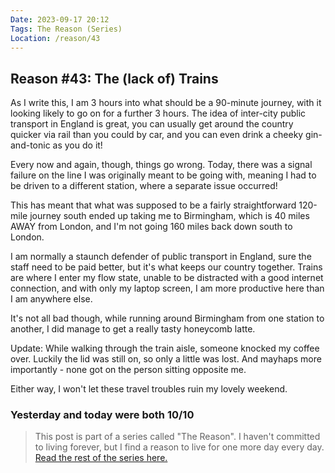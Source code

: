 ```yaml
---
Date: 2023-09-17 20:12
Tags: The Reason (Series)
Location: /reason/43
---
```


## Reason #43: The (lack of) Trains

As I write this, I am 3 hours into what should be a 90-minute journey, with it looking likely to go on for a further 3 hours. The idea of inter-city public transport in England is great, you can usually get around the country quicker via rail than you could by car, and you can even drink a cheeky gin-and-tonic as you do it!

Every now and again, though, things go wrong. Today, there was a signal failure on the line I was originally meant to be going with, meaning I had to be driven to a different station, where a separate issue occurred! 

This has meant that what was supposed to be a fairly straightforward 120-mile journey south ended up taking me to Birmingham, which is 40 miles AWAY from London, and I'm not going 160 miles back down south to London.

I am normally a staunch defender of public transport in England, sure the staff need to be paid better, but it's what keeps our country together. Trains are where I enter my flow state, unable to be distracted with a good internet connection, and with only my laptop screen, I am more productive here than I am anywhere else.

It's not all bad though, while running around Birmingham from one station to another, I did manage to get a really tasty honeycomb latte.

Update: While walking through the train aisle, someone knocked my coffee over. Luckily the lid was still on, so only a little was lost. And mayhaps more importantly - none got on the person sitting opposite me.

Either way, I won't let these travel troubles ruin my lovely weekend.

### Yesterday and today were both 10/10

>This post is part of a series called "The Reason". I haven't committed to living forever, but I find a reason to live for one more day every day. [Read the rest of the series here.](/reason/)